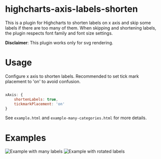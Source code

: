 highcharts-axis-labels-shorten
==============================

This is a plugin for Highcharts to shorten labels on x axis and skip some
labels if there are too many of them. When skipping and shortening labels,
the plugin respects font family and font size settings.

**Disclaimer**: This plugin works only for svg rendering.

Usage
=====

Configure x axis to shorten labels. Recommended
to set tick mark placement to 'on' to avoid confusion.

```javascript

xAxis: {
    shortenLabels: true,
    tickmarkPlacement: 'on'
}

```

See `example.html` and `example-many-categories.html` for more details.

Examples
========

![Example with many labels](https://github.com/xbenes/highcharts-axis-labels-shorten/raw/master/screenshots-examples/example-many-labels.png "Example with many labels")
![Example with rotated labels](https://github.com/xbenes/highcharts-axis-labels-shorten/raw/master/screenshots-examples/example-rotated-labels.png "Example with rotated labels")

